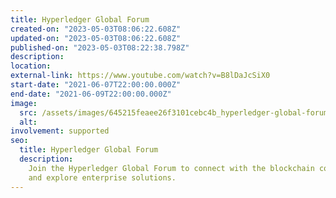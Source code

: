 ```yaml
---
title: Hyperledger Global Forum
created-on: "2023-05-03T08:06:22.608Z"
updated-on: "2023-05-03T08:06:22.608Z"
published-on: "2023-05-03T08:22:38.798Z"
description:
location:
external-link: https://www.youtube.com/watch?v=B8lDaJcSiX0
start-date: "2021-06-07T22:00:00.000Z"
end-date: "2021-06-09T22:00:00.000Z"
image:
  src: /assets/images/645215feaee26f3101cebc4b_hyperledger-global-forum.jpeg
  alt:
involvement: supported
seo:
  title: Hyperledger Global Forum
  description:
    Join the Hyperledger Global Forum to connect with the blockchain community
    and explore enterprise solutions.
---
```

